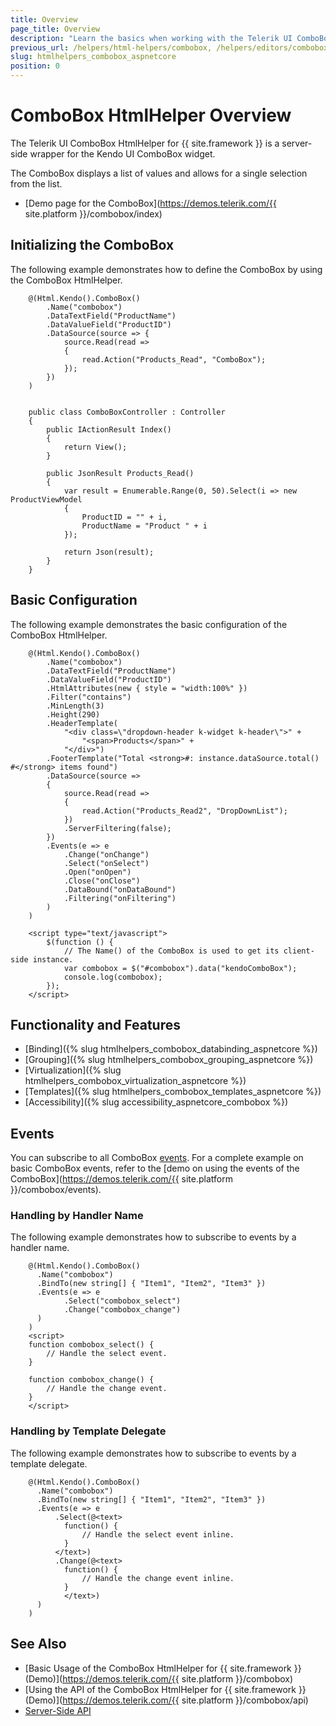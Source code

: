 ```yaml
---
title: Overview
page_title: Overview
description: "Learn the basics when working with the Telerik UI ComboBox HtmlHelper for {{ site.framework }}."
previous_url: /helpers/html-helpers/combobox, /helpers/editors/combobox/overview
slug: htmlhelpers_combobox_aspnetcore
position: 0
---
```


# ComboBox HtmlHelper Overview

The Telerik UI ComboBox HtmlHelper for {{ site.framework }} is a server-side wrapper for the Kendo UI ComboBox widget.

The ComboBox displays a list of values and allows for a single selection from the list.

* [Demo page for the ComboBox](https://demos.telerik.com/{{ site.platform }}/combobox/index)

## Initializing the ComboBox

The following example demonstrates how to define the ComboBox by using the ComboBox HtmlHelper.

```Razor
    @(Html.Kendo().ComboBox()
        .Name("combobox")
        .DataTextField("ProductName")
        .DataValueField("ProductID")
        .DataSource(source => {
            source.Read(read =>
            {
                read.Action("Products_Read", "ComboBox");
            });
        })
    )
```
```Controller

    public class ComboBoxController : Controller
    {
        public IActionResult Index()
        {
            return View();
        }

        public JsonResult Products_Read()
        {
            var result = Enumerable.Range(0, 50).Select(i => new ProductViewModel
            {
                ProductID = "" + i,
                ProductName = "Product " + i
            });

            return Json(result);
        }
    }
```

## Basic Configuration

The following example demonstrates the basic configuration of the ComboBox HtmlHelper.

```
    @(Html.Kendo().ComboBox()
        .Name("combobox")
        .DataTextField("ProductName")
        .DataValueField("ProductID")
        .HtmlAttributes(new { style = "width:100%" })
        .Filter("contains")
        .MinLength(3)
        .Height(290)
        .HeaderTemplate(
            "<div class=\"dropdown-header k-widget k-header\">" +
                "<span>Products</span>" +
            "</div>")
        .FooterTemplate("Total <strong>#: instance.dataSource.total() #</strong> items found")
        .DataSource(source =>
        {
            source.Read(read =>
            {
                read.Action("Products_Read2", "DropDownList");
            })
            .ServerFiltering(false);
        })
        .Events(e => e
            .Change("onChange")
            .Select("onSelect")
            .Open("onOpen")
            .Close("onClose")
            .DataBound("onDataBound")
            .Filtering("onFiltering")
        )
    )

    <script type="text/javascript">
        $(function () {
            // The Name() of the ComboBox is used to get its client-side instance.
            var combobox = $("#combobox").data("kendoComboBox");
            console.log(combobox);
        });
    </script>
```

## Functionality and Features

* [Binding]({% slug htmlhelpers_combobox_databinding_aspnetcore %})
* [Grouping]({% slug htmlhelpers_combobox_grouping_aspnetcore %})
* [Virtualization]({% slug htmlhelpers_combobox_virtualization_aspnetcore %})
* [Templates]({% slug htmlhelpers_combobox_templates_aspnetcore %})
* [Accessibility]({% slug accessibility_aspnetcore_combobox %})

## Events

You can subscribe to all ComboBox [events](/api/combobox). For a complete example on basic ComboBox events, refer to the [demo on using the events of the ComboBox](https://demos.telerik.com/{{ site.platform }}/combobox/events).

### Handling by Handler Name

The following example demonstrates how to subscribe to events by a handler name.

        @(Html.Kendo().ComboBox()
          .Name("combobox")
          .BindTo(new string[] { "Item1", "Item2", "Item3" })
          .Events(e => e
                .Select("combobox_select")
                .Change("combobox_change")
          )
        )
        <script>
        function combobox_select() {
            // Handle the select event.
        }

        function combobox_change() {
            // Handle the change event.
        }
        </script>

### Handling by Template Delegate

The following example demonstrates how to subscribe to events by a template delegate.

        @(Html.Kendo().ComboBox()
          .Name("combobox")
          .BindTo(new string[] { "Item1", "Item2", "Item3" })
          .Events(e => e
              .Select(@<text>
                function() {
                    // Handle the select event inline.
                }
              </text>)
              .Change(@<text>
                function() {
                    // Handle the change event inline.
                }
                </text>)
          )
        )

## See Also

* [Basic Usage of the ComboBox HtmlHelper for {{ site.framework }} (Demo)](https://demos.telerik.com/{{ site.platform }}/combobox)
* [Using the API of the ComboBox HtmlHelper for {{ site.framework }} (Demo)](https://demos.telerik.com/{{ site.platform }}/combobox/api)
* [Server-Side API](/api/combobox)
